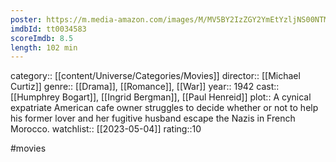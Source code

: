 ```yaml
---
poster: https://m.media-amazon.com/images/M/MV5BY2IzZGY2YmEtYzljNS00NTM5LTgwMzUtMzM1NjQ4NGI0OTk0XkEyXkFqcGdeQXVyNDYyMDk5MTU@._V1_SX300.jpg
imdbId: tt0034583
scoreImdb: 8.5
length: 102 min
---
```


category:: [[content/Universe/Categories/Movies]]
director:: [[Michael Curtiz]]
genre:: [[Drama]], [[Romance]], [[War]]
year:: 1942
cast:: [[Humphrey Bogart]], [[Ingrid Bergman]], [[Paul Henreid]]
plot:: A cynical expatriate American cafe owner struggles to decide whether or not to help his former lover and her fugitive husband escape the Nazis in French Morocco.
watchlist:: [[2023-05-04]]
rating::10

#movies 

